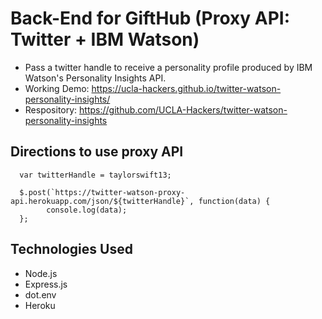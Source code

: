 # Back-End for GiftHub (Proxy API: Twitter + IBM Watson)
- Pass a twitter handle to receive a personality profile produced by IBM Watson's Personality Insights API.
- Working Demo: https://ucla-hackers.github.io/twitter-watson-personality-insights/
- Respository: https://github.com/UCLA-Hackers/twitter-watson-personality-insights

## Directions to use proxy API
```
  var twitterHandle = taylorswift13;
  
  $.post(`https://twitter-watson-proxy-api.herokuapp.com/json/${twitterHandle}`, function(data) {
        console.log(data);
  };
```

## Technologies Used
- Node.js
- Express.js
- dot.env
- Heroku
